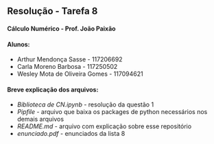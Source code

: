 ## Resolução - Tarefa 8
#### Cálculo Numérico - Prof. João Paixão

#### Alunos: 
- Arthur Mendonça Sasse - 117206692
- Carla Moreno Barbosa - 117250502
- Wesley Mota de Oliveira Gomes - 117094621

#### Breve explicação dos arquivos: 
- _Biblioteca de CN.ipynb_ - resolução da questão 1
- _Pipfile_ - arquivo que baixa os packages de python necessários nos demais arquivos
- _README.md_ - arquivo com explicação sobre esse repositório
- _enunciado.pdf_ - enunciados da lista 8
